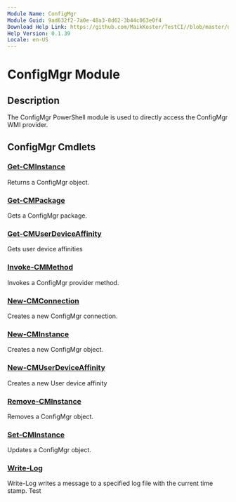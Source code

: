 ```yaml
---
Module Name: ConfigMgr
Module Guid: 9ad632f2-7a0e-48a3-8d62-3b44c063e0f4
Download Help Link: https://github.com/MaikKoster/TestCI//blob/master/docs/ConfigMgr.md
Help Version: 0.1.39
Locale: en-US
---
```


# ConfigMgr Module
## Description
The ConfigMgr PowerShell module is used to directly access the ConfigMgr WMI provider.

## ConfigMgr Cmdlets
### [Get-CMInstance](Get-CMInstance.md)
Returns a ConfigMgr object.

### [Get-CMPackage](Get-CMPackage.md)
Gets a ConfigMgr package.

### [Get-CMUserDeviceAffinity](Get-CMUserDeviceAffinity.md)
Gets user device affinities

### [Invoke-CMMethod](Invoke-CMMethod.md)
Invokes a ConfigMgr provider method.

### [New-CMConnection](New-CMConnection.md)
Creates a new ConfigMgr connection.

### [New-CMInstance](New-CMInstance.md)
Creates a new ConfigMgr object.

### [New-CMUserDeviceAffinity](New-CMUserDeviceAffinity.md)
Creates a new User device affinity

### [Remove-CMInstance](Remove-CMInstance.md)
Removes a ConfigMgr object.

### [Set-CMInstance](Set-CMInstance.md)
Updates a ConfigMgr object.

### [Write-Log](Write-Log.md)
Write-Log writes a message to a specified log file with the current time stamp. Test



